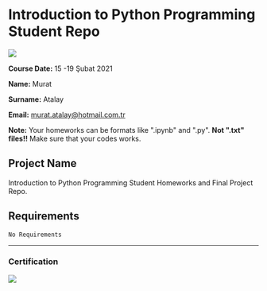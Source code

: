 # Introduction to Python Programming Student Repo
![](img/logo.png)

**Course Date:** 15 -19 Şubat 2021

**Name:** Murat

**Surname:** Atalay

**Email:** murat.atalay@hotmail.com.tr

**Note:** Your homeworks can be formats like ".ipynb" and ".py". **Not ".txt" files!!** Make sure that your codes works.  

## Project Name
Introduction to Python Programming Student Homeworks and Final Project Repo.

## Requirements
```
No Requirements
```
---

### Certification
![](img/certificate_ex.png)

